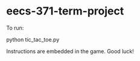 # eecs-371-term-project

To run:

python tic_tac_toe.py

Instructions are embedded in the game. Good luck!


